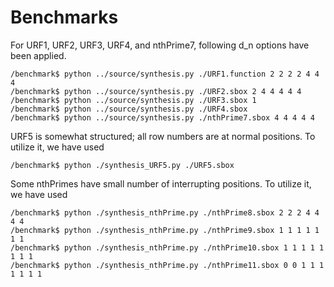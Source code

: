 # Benchmarks

For URF1, URF2, URF3, URF4, and nthPrime7, following d_n options have been applied.

```
/benchmark$ python ../source/synthesis.py ./URF1.function 2 2 2 2 4 4 4
/benchmark$ python ../source/synthesis.py ./URF2.sbox 2 4 4 4 4 4
/benchmark$ python ../source/synthesis.py ./URF3.sbox 1
/benchmark$ python ../source/synthesis.py ./URF4.sbox
/benchmark$ python ../source/synthesis.py ./nthPrime7.sbox 4 4 4 4 4
```

URF5 is somewhat structured; all row numbers are at normal positions. To utilize it, we have used
```
/benchmark$ python ./synthesis_URF5.py ./URF5.sbox
```

Some nthPrimes have small number of interrupting positions. To utilize it, we have used
```
/benchmark$ python ./synthesis_nthPrime.py ./nthPrime8.sbox 2 2 2 4 4 4 4
/benchmark$ python ./synthesis_nthPrime.py ./nthPrime9.sbox 1 1 1 1 1 1 1
/benchmark$ python ./synthesis_nthPrime.py ./nthPrime10.sbox 1 1 1 1 1 1 1 1
/benchmark$ python ./synthesis_nthPrime.py ./nthPrime11.sbox 0 0 1 1 1 1 1 1 1
```
